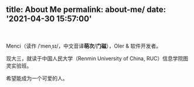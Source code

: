 title: About Me
permalink: about-me/
date: '2021-04-30 15:57:00'
---

<div style="width: 100%; text-align: center; margin-top: 34px; margin-bottom: 17px; "><div id="aplayer" class="aplayer" style="width: 100%; max-width: 550px; text-align: left; display: inline-block; background: #fff; "></div></div>

<style>.post .post-content .aplayer { margin-top: 20px; }</style>

<script>var ap = new APlayer({ element: document.getElementById('aplayer'), narrow: false, autoplay: false, preload: 'metadata', showlrc: 3, mutex: true, theme: '#615754', music: { title: '寻遍星空', author: '晴海 / 公兔 / 洛天依', url: 'https://menci-oi.upyun.menci.memset0.cn/music/xbxk/xbxk.ogg', pic: 'https://menci-oi.upyun.menci.memset0.cn/music/xbxk/xbxk.png', lrc: '/music/xbxk/xbxk.lrc' } });</script>

Menci（读作 /ˈmenˌsɪ/，中文音译**萌次**/**门磁**），OIer & 软件开发者。

现大三，就读于中国人民大学（Renmin University of China, RUC）信息学院图灵实验班。

希望能成为一个可爱的人。
